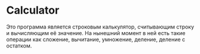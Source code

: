 # Сalculator
Это программа является строковым калькулятор, считывающим строку и вычисляющим её значение. На нынешний момент в ней есть такие операции как сложение, вычитание, умножение, деление, деление с остатком.
